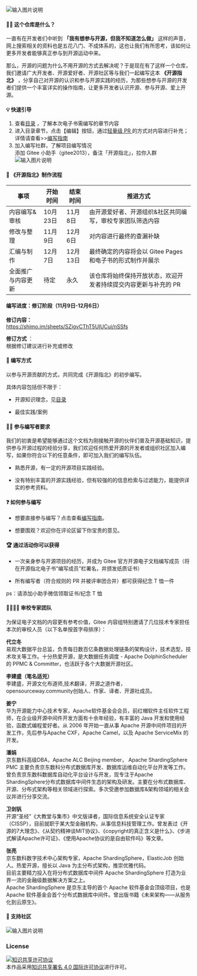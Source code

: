 ![输入图片说明](https://images.gitee.com/uploads/images/2020/1014/153301_92280c77_1899542.png "置顶.png")

####  🤷‍♀️ 这个仓库是什么？

一直有在开发者们中听到 **「我有想参与开源，但我不知道怎么做」** 这样的声音，网上搜索相关的资料也是五花八门、不成体系的，这也让我们有所思考，该如何让更多开发者能够真正参与到开源运动中来。

那么，开源的问题为什么不用开源的方式去解决呢？于是现在有了这样一个仓库，我们邀请广大开发者、开源爱好者、开源社区等与我们一起编写这本 **《开源指北》** ，分享自己对开源的认识和参与开源实践的经历，为那些想参与开源的开发者们提供一个丰富详实的操作指南，让更多开发者认识开源、参与开源、爱上开源。

####  💡 快速引导  
1. 查看[目录](/%E7%9B%AE%E5%BD%95.md) ，了解本次电子书需编写的章节内容        
2. 进入目录章节，点击【编辑】按钮，通过[轻量级 PR ](https://gitee.com/help/articles/4291)的方式对内容进行补充；           
详情请查看>>[编写指南](/编写指南.md)          
3. 加入编写社群，了解项目编写情况     
添加 Gitee 小助手（gitee2013），备注「开源指北」，拉你入群       
![输入图片说明](https://images.gitee.com/uploads/images/2020/0712/212657_b00725ef_1899542.png "150-小助手微信.png")    
    
####  🔁 《开源指北》制作流程

| 事项  | 开始时间  | 结束时间  | 推进方式 | 
|---|---|---|---|
| 内容编写&审核  | 10月23日  | 11月8日 |由开源爱好者、开源组织&社区共同编写，审校专家团队筛选内容 |
| 修改与整理|11月9日 | 12月6日|对内容进行最终的查漏补缺  |
|汇编与制作 |12月7日|12月13日|最终确定的内容将会以 Gitee Pages 和电子书的形式制作并展示|
|全面推广与内容更新 |待定 |永久|该仓库将始终保持开放状态，欢迎开发者持续提交内容更新与补充的 PR|  
  
#### 编写进度：修订阶段（11月9日-12月6日）  
**修订内容：**     
https://shimo.im/sheets/SZigvCThT5UIUCui/nSSfs  
  
**修订方式** ：    
根据修订建议进行补充或修改    
 

####  📜 编写方式
以参与开源贡献的方式，共同完成《开源指北》的初步编写。

具体内容包括但不限于：

* 开源知识理念，见[目录](/%E7%9B%AE%E5%BD%95.md)

* 最佳实践/案例


####  👩‍💻 参与编写者要求

我们的初衷是希望能够通过这个文档为刚接触开源的伙伴们普及开源基础知识，提供参与开源过程的经验分享，我们欢迎任何热爱开源的开发者或组织社区加入编写，如果你符合以下的任意条件，即可加入我们的编写队伍。

* 熟悉开源，有一定的开源项目实践经验。

* 没有特别丰富的开源实践经验，但有较强的的信息检索与过滤能力，能提供详实的参考资料。

####  ❓ 如何参与编写
* 想要直接参与编写？点击查看[编写指南](/%E7%BC%96%E5%86%99%E6%8C%87%E5%8D%97.md)。    

* 想要围观？欢迎你在评论区留下你宝贵的意见。
  
####  🏆 通过活动你可以获得       
* 一次亲身参与开源项目的经历，并成为 Gitee 官方开源电子文档编写成员（将在开源指北电子书“编写成员”栏署名，并颁发纸质证书）        
  
* 所有编写者（符合规则的 PR 并被评审团合并）都可获得纪念 T 恤一件
  
ps：请添加小助手微信领取证书/纪念 T 恤      
  

#### 👩‍👩‍👧‍👦 审校专家团队   
为保证电子文档的内容更有参考价值，Gitee 内容组特别邀请了几位技术专家担任本次的审校人员（以下名单按首字母排序）：    
       
**代立冬**       
易观大数据平台总监，负责每日数百亿条数据处理链条的架构设计，技术选型，技术攻关等工作。十分热爱开源，是大数据任务调度 - Apache DolphinScheduler 的 PPMC & Committer，也活跃于各个大数据开源社区。  
  
**李建盛（笔名适兕）**       
李建盛，开源文化布道师,技术翻译，开源之道作者，opensourceway.community创始人、作家、译者、开源社成员。    
      
**姜宁**     
华为开源能力中心技术专家，Apache软件基金会会员，前红帽软件主任软件工程师，在企业级开源中间件开发方面有十余年经验，有丰富的 Java 开发和使用经验，函数式编程爱好者。从 2006 年开始一直从事 Apache 开源中间件项目的开发工作，先后参与Apache CXF，Apache Camel，以及 Apache ServiceMix 的开发。           
      
**潘娟**       
京东数科高级DBA，Apache ALC Beijing member， Apache ShardingSphere PMC 主要负责京东数科分布式数据库开发、数据库运维自动化平台开发等工作。曾负责京东数科数据库自动化平台设计与开发，现专注于Apache ShardingSphere分布式数据库中间件生态的架构及研发。主要在分布式数据库、开源、分布式架构等相关领域进行探索。多次受邀参加数据库&架构领域的相关会议并进行分享交流。     
          
**卫剑钒**     
开源“圣经”《大教堂与集市》中文版译者，国际信息系统安全认证专家（CISSP），目前就职于某大型金融机构，从事信息科技管理工作。曾发表过《开源的7大理念》、《从契约精神谈MIT协议》、《copyright的真正含义是什么》、《步进式解读Apache许可证》、《使用Apache协议的是自由软件吗》等文章。    
    
**张亮**     
京东数科数字技术中心架构专家，Apache ShardingSphere，ElasticJob 创始人。热爱开源，擅长以 Java 为主分布式架构，推崇优雅代码。  
目前主要精力投入在将分布式数据库中间件 Apache ShardingSphere 打造为业界一流的金融级数据解决方案之上。  
Apache ShardingSphere 是京东主导的首个 Apache 软件基金会顶级项目，也是 Apache 软件基金会首个分布式数据库中间件。曾出版书籍《未来架构——从服务化到云原生》。      
  
####  🎪 支持社区
![输入图片说明](https://images.gitee.com/uploads/images/2020/1126/135201_1f86cd37_1899542.png "支持社区-11-26.png")   

### License

<a rel="license" href="http://creativecommons.org/licenses/by/4.0/"><img alt="知识共享许可协议" style="border-width:0" src="https://images.gitee.com/uploads/images/2020/0907/190809_d6adca86_5694891.png" /></a><br />本作品采用<a rel="license" href="http://creativecommons.org/licenses/by/4.0/">知识共享署名 4.0 国际许可协议</a>进行许可。